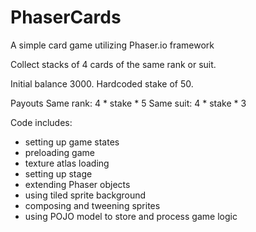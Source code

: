 # PhaserCards
A simple card game utilizing Phaser.io framework

Collect stacks of 4 cards of the same rank or suit.

Initial balance 3000.
Hardcoded stake of 50.

Payouts 
Same rank: 4 * stake * 5
Same suit: 4 * stake * 3


Code includes:
- setting up game states
- preloading game
- texture atlas loading 
- setting up stage
- extending Phaser objects
- using tiled sprite background
- composing and tweening sprites
- using POJO model to store and process game logic
